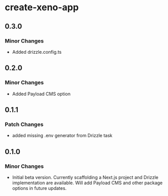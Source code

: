 # create-xeno-app

## 0.3.0

### Minor Changes

- Added drizzle.config.ts

## 0.2.0

### Minor Changes

- Added Payload CMS option

## 0.1.1

### Patch Changes

- added missing .env generator from Drizzle task

## 0.1.0

### Minor Changes

- Initial beta version. Currently scaffolding a Next.js project and Drizzle implementation are available. Will add Payload CMS and other package options in future updates.
